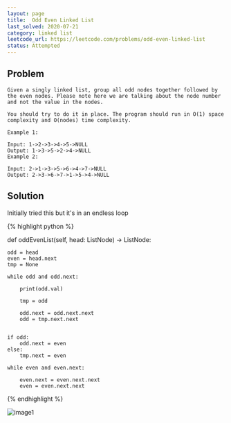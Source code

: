 ```yaml
---
layout: page
title:  Odd Even Linked List
last_solved: 2020-07-21
category: linked list
leetcode_url: https://leetcode.com/problems/odd-even-linked-list
status: Attempted
---
```


Problem
-------

```
Given a singly linked list, group all odd nodes together followed by the even nodes. Please note here we are talking about the node number and not the value in the nodes.

You should try to do it in place. The program should run in O(1) space complexity and O(nodes) time complexity.

Example 1:

Input: 1->2->3->4->5->NULL
Output: 1->3->5->2->4->NULL
Example 2:

Input: 2->1->3->5->6->4->7->NULL
Output: 2->3->6->7->1->5->4->NULL

```

Solution
----------

Initially tried this but it's in an endless loop

{% highlight python %}

def oddEvenList(self, head: ListNode) -> ListNode:
    
    odd = head
    even = head.next
    tmp = None
    
    while odd and odd.next:
        
        print(odd.val)
        
        tmp = odd
        
        odd.next = odd.next.next
        odd = tmp.next.next
        
        
    if odd:
        odd.next = even
    else:
        tmp.next = even
        
    while even and even.next:
        
        even.next = even.next.next
        even = even.next.next

{% endhighlight %}


![image1]()